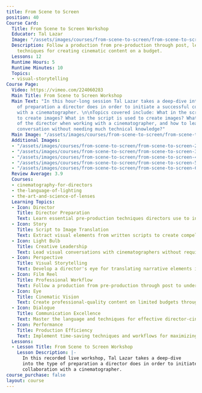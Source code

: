 ```yaml
---
title: From Scene to Screen
position: 40
Course Card:
  Title: From Scene to Screen Workshop
  Educator: Tal Lazar
  Image: "/assets/images/courses/from-scene-to-screen/from-scene-to-screen.jpg"
  Description: Follow a production from pre-production through post, learning professional
    techniques for creating cinematic content on a budget.
  Lessons: 12
  Runtime Hours: 5
  Runtime Minutes: 10
  Topics:
  - visual-storytelling
Course Page:
  Video: https://vimeo.com/224060283
  Main Title: From Scene to Screen Workshop
  Main Text: "In this hour-long session Tal Lazar takes a deep-dive into the type
    of preparation a director does in order to initiate a successful collaboration
    with a cinematographer. \n\nTopics covered include: What in the script is used
    to create images? What in the script is used to create images? What is the role
    of the director when working with a cinematographer, and how to lead a creative
    conversation without needing much technical knowledge?"
  Main Image: "/assets/images/courses/from-scene-to-screen/from-scene-to-screen-1.jpg"
  Additional Images:
  - "/assets/images/courses/from-scene-to-screen/from-scene-to-screen-2.jpg"
  - "/assets/images/courses/from-scene-to-screen/from-scene-to-screen-3.jpg"
  - "/assets/images/courses/from-scene-to-screen/from-scene-to-screen-4.jpg"
  - "/assets/images/courses/from-scene-to-screen/from-scene-to-screen-5.jpg"
  - "/assets/images/courses/from-scene-to-screen/from-scene-to-screen-6.jpg"
  Review Average: 3.9
  Courses:
  - cinematography-for-directors
  - the-language-of-lighting
  - the-art-and-science-of-lenses
  Learning Topics:
  - Icon: Director
    Title: Director Preparation
    Text: Learn essential pre-production techniques directors use to initiate successful collaborations with cinematographers.
  - Icon: Story
    Title: Script to Image Translation
    Text: Extract visual elements from written scripts to create compelling cinematic imagery.
  - Icon: Light Bulb
    Title: Creative Leadership
    Text: Lead visual conversations with cinematographers without requiring extensive technical knowledge.
  - Icon: Perspective
    Title: Visual Storytelling
    Text: Develop a director's eye for translating narrative elements into powerful visual sequences.
  - Icon: Film Reel
    Title: Professional Workflow
    Text: Follow a production from pre-production through post to understand the complete filmmaking process.
  - Icon: Eye
    Title: Cinematic Vision
    Text: Create professional-quality content on limited budgets through smart creative decisions.
  - Icon: Dialogue
    Title: Communication Excellence
    Text: Master the language and techniques for effective director-cinematographer collaboration.
  - Icon: Performance
    Title: Production Efficiency
    Text: Implement time-saving techniques and workflows for maximizing production value.
  Lessons:
  - Lesson Title: From Scene to Screen Workshop
    Lesson Description: |-
      In this recorded live workshop, Tal Lazar takes a deep-dive
      into the type of preparation a director does in order to initiate a successful
      collaboration with a cinematographer.
course_purchase: false
layout: course
---
```


